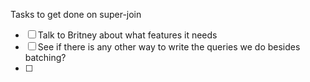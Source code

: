 Tasks to get done on super-join

- [ ] Talk to Britney about what features it needs
- [ ] See if there is any other way to write the queries we do besides batching?
- [ ] 